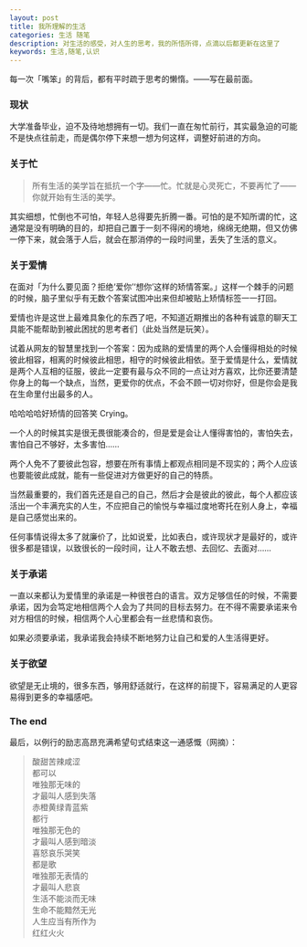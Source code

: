 ```yaml
---
layout: post
title: 我所理解的生活
categories: 生活 随笔
description: 对生活的感受，对人生的思考，我的所悟所得，点滴以后都更新在这里了
keywords: 生活,随笔,认识
---
```


每一次「嘴笨」的背后，都有平时疏于思考的懒惰。——写在最前面。

### 现状

大学准备毕业，迫不及待地想拥有一切。我们一直在匆忙前行，其实最急迫的可能不是快点往前走，而是偶尔停下来想一想为何这样，调整好前进的方向。

### 关于忙

> 所有生活的美学旨在抵抗一个字——忙。忙就是心灵死亡，不要再忙了——你就开始有生活的美学。

其实细想，忙倒也不可怕，年轻人总得要先折腾一番。可怕的是不知所谓的忙，这通常是没有明确的目的，却把自己置于一刻不得闲的境地，绵绵无绝期，但又仿佛一停下来，就会落于人后，就会在那消停的一段时间里，丢失了生活的意义。

### 关于爱情

在面对「为什么要见面？拒绝‘爱你’‘想你’这样的矫情答案。」这样一个棘手的问题的时候，脑子里似乎有无数个答案试图冲出来但却被贴上矫情标签一一打回。

爱情也许是这世上最难具象化的东西了吧，不知道近期推出的各种有诚意的聊天工具能不能帮助到被此困扰的思考者们（此处当然是玩笑）。

试着从网友的智慧里找到一个答案：因为成熟的爱情里的两个人会懂得相处的时候彼此相容，相离的时候彼此相思，相守的时候彼此相依。至于爱情是什么，爱情就是两个人互相的征服，彼此一定要有最与众不同的一点让对方喜欢，比你还要清楚你身上的每一个缺点，当然，更爱你的优点，不会不顾一切对你好，但是你会是我在生命里付出最多的人。

哈哈哈哈好矫情的回答笑 Crying。



一个人的时候其实是很无畏很能凑合的，但是爱是会让人懂得害怕的，害怕失去，害怕自己不够好，太多害怕……

两个人免不了要彼此包容，想要在所有事情上都观点相同是不现实的；两个人应该也要能彼此成就，能有一些促进对方做更好的自己的特质。

当然最重要的，我们首先还是自己的自己，然后才会是彼此的彼此，每个人都应该活出一个丰满充实的人生，不应把自己的愉悦与幸福过度地寄托在别人身上，幸福是自己感觉出来的。

任何事情说得太多了就廉价了，比如说爱，比如表白，或许现状才是最好的，或许很多都是错误，以致很长的一段时间，让人不敢去想、去回忆、去面对……



### 关于承诺

一直以来都认为爱情里的承诺是一种很苍白的语言。双方足够信任的时候，不需要承诺，因为会笃定地相信两个人会为了共同的目标去努力。在不得不需要承诺来令对方相信的时候，相信两个人心里都会有一丝悲情和哀伤。

如果必须要承诺，我承诺我会持续不断地努力让自己和爱的人生活得更好。

### 关于欲望

欲望是无止境的，很多东西，够用舒适就行，在这样的前提下，容易满足的人更容易得到更多的幸福感吧。

### The end

最后，以例行的励志高昂充满希望句式结束这一通感慨（网摘）：

> 酸甜苦辣咸涩  
> 都可以  
> 唯独那无味的  
> 才最叫人感到失落  
> 赤橙黄绿青蓝紫  
> 都行  
> 唯独那无色的  
> 才最叫人感到暗淡  
> 喜怒哀乐哭笑  
> 都是歌  
> 唯独那无表情的  
> 才最叫人悲哀  
> 生活不能淡而无味  
> 生命不能黯然无光  
> 人生应当有所作为  
> 红红火火

